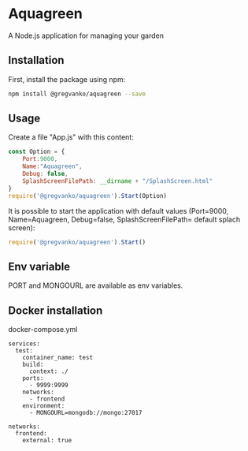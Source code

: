# Aquagreen
A Node.js application for managing your garden

## Installation
First, install the package using npm:
```bash
npm install @gregvanko/aquagreen --save
```

## Usage
Create a file "App.js" with this content:
```js
const Option = {
    Port:9000,
    Name:"Aquagreen",
    Debug: false,
    SplashScreenFilePath: __dirname + "/SplashScreen.html"
}
require('@gregvanko/aquagreen').Start(Option)
```

It is possible to start the application with default values (Port=9000, Name=Aquagreen, Debug=false, SplashScreenFilePath= default splach screen):
```js
require('@gregvanko/aquagreen').Start()
```

## Env variable
PORT and MONGOURL are available as env variables.

## Docker installation
docker-compose.yml
```
services:
  test:
    container_name: test
    build:
      context: ./
    ports:
      - 9999:9999
    networks:
      - frontend
    environment:
      - MONGOURL=mongodb://mongo:27017

networks:
  frontend:
    external: true
```